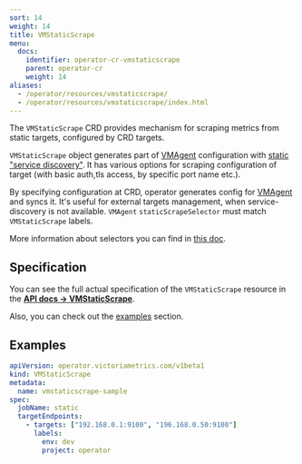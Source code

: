 ```yaml
---
sort: 14
weight: 14
title: VMStaticScrape
menu:
  docs:
    identifier: operator-cr-vmstaticscrape
    parent: operator-cr
    weight: 14
aliases:
  - /operator/resources/vmstaticscrape/
  - /operator/resources/vmstaticscrape/index.html
---
```

The `VMStaticScrape` CRD provides mechanism for scraping metrics from static targets, configured by CRD targets.

`VMStaticScrape` object generates part of [VMAgent](./vmagent.md) 
configuration with [static "service discovery"](https://github.com/VictoriaMetrics/VictoriaMetrics/tree/master/docs/sd_configs.md#static_configs).
It has various options for scraping configuration of target (with basic auth,tls access, by specific port name etc.).

By specifying configuration at CRD, operator generates config 
for [VMAgent](./vmagent.md) and syncs it. 
It's useful for external targets management, when service-discovery is not available. 
`VMAgent` `staticScrapeSelector` must match `VMStaticScrape` labels.

More information about selectors you can find in [this doc](./vmagent.md#scraping).

## Specification

You can see the full actual specification of the `VMStaticScrape` resource in
the **[API docs -> VMStaticScrape](../api.md#vmstaticscrape)**.

Also, you can check out the [examples](#examples) section.

## Examples

```yaml
apiVersion: operator.victoriametrics.com/v1beta1
kind: VMStaticScrape
metadata:
  name: vmstaticscrape-sample
spec:
  jobName: static
  targetEndpoints:
    - targets: ["192.168.0.1:9100", "196.168.0.50:9100"]
      labels:
        env: dev
        project: operator
```

